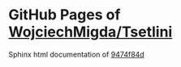 GitHub Pages of [WojciechMigda/Tsetlini](https://github.com/WojciechMigda/Tsetlini.git)
===
Sphinx html documentation of [9474f84d](https://github.com/WojciechMigda/Tsetlini/tree/9474f84de24402ae8458c677ee02cb4abc984d9c)
